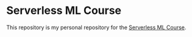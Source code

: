 # Serverless ML Course

This repository is my personal repository for the [Serverless ML Course](https://www.serverless-ml.org/).